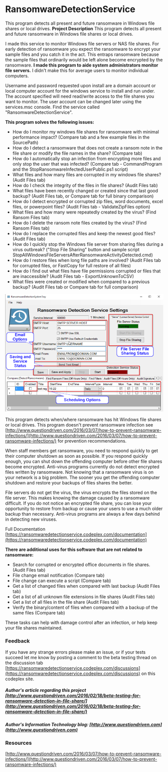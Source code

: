 # RansomwareDetectionService
This program detects all present and future ransomware in Windows file shares or local drives.
**Project Description**
This program detects all present and future ransomware in Windows file shares or local drives.

I made this service to monitor Windows file servers or NAS file shares. For early detection of ransomware you expect the ransomware to encrypt your sample files and you catch it in the act. This entraps ransomware because the sample files that ordinarily would be left alone become encrypted by the ransomware. **I made this program to aide system administrators monitor file servers.** I didn't make this for  average users to monitor individual computers. 

Username and password requested upon install are a domain account or local computer account for the windows service to install and run under.   The account specified will need read/write access to the file shares you want to monitor.   The user account can be changed later using the services.msc console.  Find the service called "RansomwareDetectionService".

**This program solves the following issues:**
* How do I monitor my windows file shares for ransomware with minimal performance impact?  (Compare tab and a few example files in the SourcePath)
* How do I detect a ransomware that does not create a ransom note in the file share or modify the file names in the share? (Compare tab)
* How do I automatically stop an infection from encrypting more files and only stop the user that was infected? (Compare tab - CommandProgram and the StopRansomwareInfectedUserPublic.ps1 script)
* What files and how many files are corrupted in my windows file shares?  (Audit Files tab)
* How do I check the integrity of the files in file shares? (Audit Files tab)
* What files have been recently changed or created since that last good backup? (Audit Files tab, or Compare tab for full binary comparison)
* How do I detect encrypted or corrupted zip files, word documents, excel files, or powerpoint files?  (Audit Files tab - ValidateZipFiles option)
* What files and how many were repeatedly created by the virus?  (Find Ransom Files tab)
* How do I delete the ransom note files created by the virus?  (Find Ransom Files tab)
* How do I replace the corrupted files and keep the newest good files?  (Audit Files tab)
* How do I quickly stop the Windows file server from sharing files during a virus outbreak?  ("Stop File  Sharing" button and sample script StopAllWindowsFileServersAfterRansomwareActivityDetected.cmd)
* How do I restore files when long file paths are involved?  (Audit Files tab for corrupted files, or FastCopy for full restore of all files)
* How do I find out what files have file permissions corrupted or files that are inaccessible?   (Audit Files tab - ExportUnknownToCSV)
* What files were created or modified when compared to a previous backup?  (Audit Files tab or Compare tab for full comparison)

![](Home_RansomwareDetectionServiceMain.png)

This program detects when/where ransomware has hit Windows file shares or local drives.  This program doesn't prevent ransomware infection see [http://www.questiondriven.com/2016/03/07/how-to-prevent-ransomware-infections/](http://www.questiondriven.com/2016/03/07/how-to-prevent-ransomware-infections/) for prevention recommendations.

When staff members get ransomware, you need to respond quickly to get their computer shutdown as soon as possible.  If you respond quickly enough, you can shut down the offending computer before other file shares become encrypted.  Anti-virus programs currently do not detect encrypted files written by ransomware.  Not knowing that a ransomware virus is on your network is a big problem.  The sooner you get the offending computer shutdown and restore your backups of files shares the better.  

File servers do not get the virus, the virus encrypts the files stored on the file server. This makes knowing the damage caused by a ransomware difficult. If you do not notice an encrypted file share, you can lose your opportunity to restore from backup or cause your users to use a much older backup than necessary.  Anti-virus programs are always a few days behind in detecting new viruses.   

Full Documentation [https://ransomwaredetectionservice.codeplex.com/documentation](https://ransomwaredetectionservice.codeplex.com/documentation)


**There are additional uses for this software that are not related to ransomware:**

* Search for corrupted or encrypted office documents in file shares. (Audit Files tab)
* File change email notification (Compare tab)
* File change can execute a script (Compare tab)
* Get a list of changed files when compared with last backup (Audit Files tab)
* Get a list of all unknown file extensions in file shares (Audit Files tab)
* Get a list of all files in the file share (Audit Files tab)
* Verify the binary/content of files when compared with a backup of the same files (Compare tab)

These tasks can help with damage control after an infection, or help keep your file shares maintained.


### Feedback

If you have any strange errors please make an issue, or if your tests succeed let me know by posting a comment to the beta testing thread on the discussion tab [https://ransomwaredetectionservice.codeplex.com/discussions](https://ransomwaredetectionservice.codeplex.com/discussions) on this codeplex site.

##### Author's article regarding this project [http://www.questiondriven.com/2016/02/18/beta-testing-for-ransomware-detection-in-file-share/](http://www.questiondriven.com/2016/02/18/beta-testing-for-ransomware-detection-in-file-share/)

##### Author's Information Technology blog: [http://www.questiondriven.com](http://www.questiondriven.com)



### Resources
[http://www.questiondriven.com/2016/03/07/how-to-prevent-ransomware-infections/](http://www.questiondriven.com/2016/03/07/how-to-prevent-ransomware-infections/)

